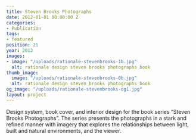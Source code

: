 ```yaml
---
title: Steven Brooks Photographs
date: 2012-01-01 00:00:00 Z
categories:
- Publication
tags:
- featured
position: 21
year: 2012
images:
- image: "/uploads/rationale-stevenbrooks-1b.jpg"
  alt: rationale design steven brooks photographs book
thumb_image:
  image: "/uploads/rationale-stevenbrooks-0b.jpg"
  alt: rationale design steven brooks photographs book
og_image: "/uploads/rationale-stevenbrooks-og1.jpg"
layout: project
---
```


Design system, book cover, and interior design for the book series “Steven Brooks Photographs”. The series presents the photographs in a stark and refined manner with imagery that explores the relationships between light, built and natural environments, and the viewer.